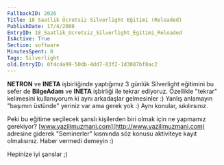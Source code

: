 ```yaml
---
FallbackID: 2026
Title: 18 Saatlik Ücretsiz Silverlight Eğitimi (Reloaded)
PublishDate: 17/4/2008
EntryID: 18_Saatlik_Ucretsiz_Silverlight_Egitimi_Reloaded
IsActive: True
Section: software
MinutesSpent: 0
Tags: Silverlight
old.EntryID: 0f4c4a99-50db-4dd7-83f2-1d3087bf8ac2
---
```

**NETRON** ve **INETA** işbirliğinde yaptığımız 3 günlük Silverlight
eğitimini bu sefer de **BilgeAdam** ve **INETA** işbirliği ile tekrar
ediyoruz. Özellikle "tekrar" kelimesini kullanıyorum ki aynı arkadaşlar
gelmesinler :) Yanlış anlamayın "başımın üstünde" yeriniz var ama gerek
yok :) Aynı konular, sıkılırsınız.

Peki bu eğitime seçilecek şanslı kişilerden biri olmak için ne yapmamız
gerekiyor? [www.yazilimuzmani.com](http://www.yazilimuzmani.com)
adresine giderek "Seminerler" kısmında söz konusu aktiviteye kayıt
olmalısınız. Haber vermedi demeyin :)

Hepinize iyi şanslar ;)


